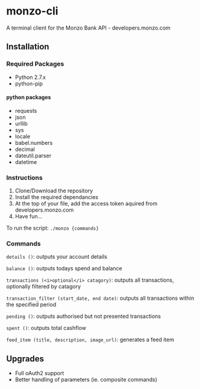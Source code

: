 # monzo-cli

A terminal client for the Monzo Bank API - developers.monzo.com

## Installation
### Required Packages
 - Python 2.7.x
 - python-pip
 
 #### python packages
- requests
- json
- urllib
- sys
- locale
- babel.numbers
- decimal
- dateutil.parser
- datetime

### Instructions
1. Clone/Download the repository 
2. Install the required dependancies 
3. At the top of your file, add the access token aquired from developers.monzo.com
4. Have fun...

To run the script: `./monzo {commands}`

### Commands

`details ()`: outputs your account details 

`balance ()`: outputs todays spend and balance 

`transactions (<i>optional</i> catagory)`: outputs all transactions, optionally filtered by catagory 

`transaction_filter (start_date, end date)`: outputs all transactions within the specified period 

`pending ()`: outputs authorised but not presented transactions 

`spent ()`: outputs total cashflow 

`feed_item (title, description, image_url)`: generates a feed item 


## Upgrades
- Full oAuth2 support 
- Better handling of parameters (ie. composite commands) 
